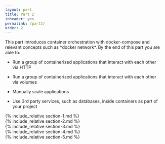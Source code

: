 ```yaml
---
layout: part
title: Part 2
inheader: yes
permalink: /part2/
order: 2
---
```


<div class="learning-goals" markdown="1">
This part introduces container orchestration with docker-compose and relevant concepts such as *docker network*. By the end of this part you are able to:

* Run a group of containerized applications that interact with each other via HTTP

* Run a group of containerized applications that interact with each other via volumes

* Manually scale applications

* Use 3rd party services, such as databases, inside containers as part of your project
</div>

<div class="section" markdown="1">
  <div class="content" markdown="1">
    {% include_relative section-1.md %}
  </div>
</div>

<div class="section" markdown="1">
  <div class="content" markdown="1">
    {% include_relative section-2.md %}
  </div>
</div>

<div class="section" markdown="1">
  <div class="content" markdown="1">
    {% include_relative section-3.md %}
  </div>
</div>

<div class="section" markdown="1">
  <div class="content" markdown="1">
    {% include_relative section-4.md %}
  </div>
</div>

<div class="section" markdown="1">
  <div class="content" markdown="1">
    {% include_relative section-5.md %}
  </div>
</div>